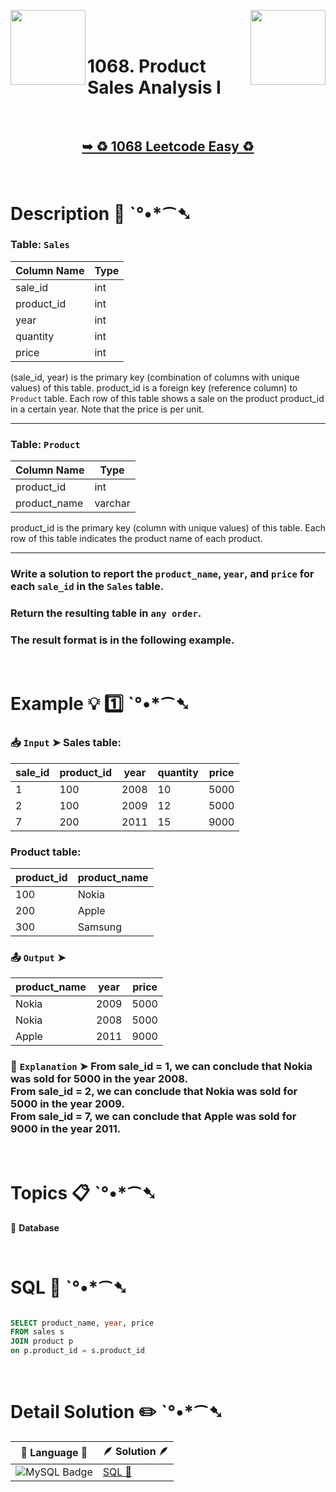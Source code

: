 
[<img align="left" src ="https://github.com/user-attachments/assets/c5e05cce-05ba-4f7d-8cea-67dc1112ab98" width = "120px" />](https://github.com/Prakhar-002/LEETCODE/tree/main/%F0%9F%93%9A%20Study%20%F0%9F%8E%A7%20Plan%20%F0%9F%91%A8%F0%9F%8F%BB%E2%80%8D%F0%9F%92%BB/%F0%9F%93%A6%20SQL%2050%20-%20%F0%9F%8C%BD%20Crack%20SQL%20Interview/%F0%9F%94%AC%20Examine%20Thoroughly%20%F0%9F%A7%AC/02%20Basic%20Joins/Day%20%E2%9E%BA%2006%20%F0%9F%8C%BD%201378.%20Replace%20Employee%20ID%20With%20The%20Unique%20Identifier)
[<img align="right" src ="https://github.com/user-attachments/assets/6614aa7c-a424-4349-b963-2111d9e9aa0d" width = "120px" />](https://github.com/Prakhar-002/LEETCODE/tree/main/%F0%9F%93%9A%20Study%20%F0%9F%8E%A7%20Plan%20%F0%9F%91%A8%F0%9F%8F%BB%E2%80%8D%F0%9F%92%BB/%F0%9F%93%A6%20SQL%2050%20-%20%F0%9F%8C%BD%20Crack%20SQL%20Interview/%F0%9F%94%AC%20Examine%20Thoroughly%20%F0%9F%A7%AC/02%20Basic%20Joins/Day%20%E2%9E%BA%2008%20%F0%9F%8C%BD%201581.%20Customer%20Who%20Visited%20but%20Did%20Not%20Make%20Any%20Transactions)

</br>
</br>

# 1068. Product Sales Analysis I

</br>

<h2 align="center"> 

<a href="https://leetcode.com/problems/product-sales-analysis-i/description/?envType=study-plan-v2&envId=top-sql-50"><strong>➥ ♻️ 1068 Leetcode Easy ♻️ </strong></a>
</h2>

</br>

# Description 📜 ˋ°•*⁀➷

### Table: `Sales`

| Column Name | Type  |
|-------------|-------|
| sale_id     | int   |
| product_id  | int   |
| year        | int   |
| quantity    | int   |
| price       | int   |

(sale_id, year) is the primary key (combination of columns with unique values) of this table.
product_id is a foreign key (reference column) to `Product` table.
Each row of this table shows a sale on the product product_id in a certain year.
Note that the price is per unit.

---

### Table: `Product`

| Column Name  | Type    |
|--------------|---------|
| product_id   | int     |
| product_name | varchar |

product_id is the primary key (column with unique values) of this table.
Each row of this table indicates the product name of each product.

---

### Write a solution to report the `product_name`, `year`, and `price` for each `sale_id` in the `Sales` table.

### Return the resulting table in `any order`.

### The result format is in the following example.

</br>

# Example 💡 1️⃣ ˋ°•*⁀➷

  ### 📥 `Input`  ➤ Sales table:

| sale_id | product_id | year | quantity | price |
| ------- | ---------- | ---- | -------- | ----- |
| 1       | 100        | 2008 | 10       | 5000  |
| 2       | 100        | 2009 | 12       | 5000  |
| 7       | 200        | 2011 | 15       | 9000  |

### Product table:

| product_id | product_name |
| ---------- | ------------ |
| 100        | Nokia        |
| 200        | Apple        |
| 300        | Samsung      |

  ### 📤 `Output`  ➤

| product_name | year | price |
| ------------ | ---- | ----- |
| Nokia        | 2009 | 5000  |
| Nokia        | 2008 | 5000  |
| Apple        | 2011 | 9000  |

  ### 🔦 `Explanation`  ➤ From sale_id = 1, we can conclude that Nokia was sold for 5000 in the year 2008.</br> From sale_id = 2, we can conclude that Nokia was sold for 5000 in the year 2009.</br> From sale_id = 7, we can conclude that Apple was sold for 9000 in the year 2011.

</br>

# Topics 📋 ˋ°•*⁀➷

🔸 **Database**  </br>

</br>

# SQL 🕍 ˋ°•*⁀➷

```sql

SELECT product_name, year, price
FROM sales s
JOIN product p
on p.product_id = s.product_id 

```

</br>

# Detail Solution ✏️ ˋ°•*⁀➷

| 📒 Language 📒  | 🪶 Solution 🪶 |
| ------------- | ------------- |
|  ![MySQL Badge](https://img.shields.io/badge/MySQL-4479A1?logo=mysql&logoColor=fff&style=for-the-badge)  | [SQL 🕍](https://github.com/Prakhar-002/LEETCODE/blob/main/%F0%9F%93%9A%20Study%20%F0%9F%8E%A7%20Plan%20%F0%9F%91%A8%F0%9F%8F%BB%E2%80%8D%F0%9F%92%BB/%F0%9F%93%A6%20SQL%2050%20-%20%F0%9F%8C%BD%20Crack%20SQL%20Interview/%F0%9F%94%AC%20Examine%20Thoroughly%20%F0%9F%A7%AC/02%20Basic%20Joins/Day%20%E2%9E%BA%2007%20%F0%9F%8C%BD%201068.%20Product%20Sales%20Analysis%20I/%F0%9F%95%8D%20SQL%20-%201068.%20Product%20Sales%20Analysis%20I.sql) |